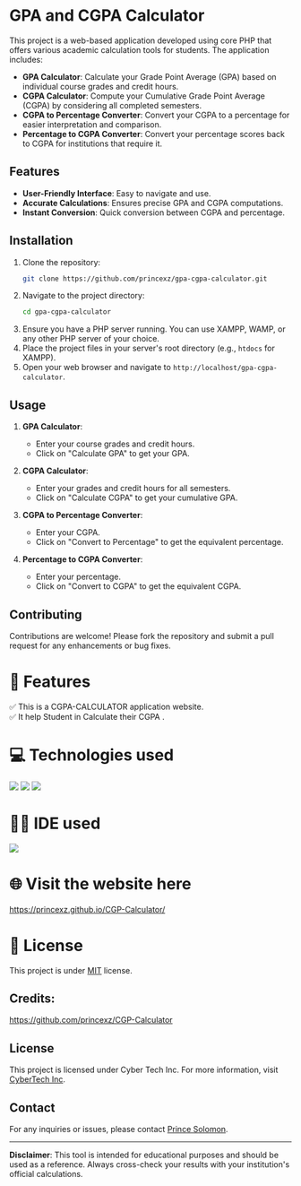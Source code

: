 # GPA and CGPA Calculator

This project is a web-based application developed using core PHP that offers various academic calculation tools for students. The application includes:

- **GPA Calculator**: Calculate your Grade Point Average (GPA) based on individual course grades and credit hours.
- **CGPA Calculator**: Compute your Cumulative Grade Point Average (CGPA) by considering all completed semesters.
- **CGPA to Percentage Converter**: Convert your CGPA to a percentage for easier interpretation and comparison.
- **Percentage to CGPA Converter**: Convert your percentage scores back to CGPA for institutions that require it.

## Features

- **User-Friendly Interface**: Easy to navigate and use.
- **Accurate Calculations**: Ensures precise GPA and CGPA computations.
- **Instant Conversion**: Quick conversion between CGPA and percentage.

## Installation

1. Clone the repository:
    ```bash
    git clone https://github.com/princexz/gpa-cgpa-calculator.git
    ```
2. Navigate to the project directory:
    ```bash
    cd gpa-cgpa-calculator
    ```
3. Ensure you have a PHP server running. You can use XAMPP, WAMP, or any other PHP server of your choice.
4. Place the project files in your server's root directory (e.g., `htdocs` for XAMPP).
5. Open your web browser and navigate to `http://localhost/gpa-cgpa-calculator`.

## Usage

1. **GPA Calculator**:
   - Enter your course grades and credit hours.
   - Click on "Calculate GPA" to get your GPA.

2. **CGPA Calculator**:
   - Enter your grades and credit hours for all semesters.
   - Click on "Calculate CGPA" to get your cumulative GPA.

3. **CGPA to Percentage Converter**:
   - Enter your CGPA.
   - Click on "Convert to Percentage" to get the equivalent percentage.

4. **Percentage to CGPA Converter**:
   - Enter your percentage.
   - Click on "Convert to CGPA" to get the equivalent CGPA.

## Contributing

Contributions are welcome! Please fork the repository and submit a pull request for any enhancements or bug fixes.



# 📝 Features 
✅ This is a CGPA-CALCULATOR application website. <br>
✅ It help Student in Calculate their  CGPA . 

# 💻 Technologies used
<img src="https://img.shields.io/badge/HTML5-FF3300?style=for-the-badge&logo=html5&logoColor=white">
<img src="https://img.shields.io/badge/CSS3-0066FF?style=for-the-badge&logo=css3&logoColor=white">
<img src="https://img.shields.io/badge/JavaScript-FFF600?style=for-the-badge&logo=javascript&logoColor=white">

# 👩‍💻 IDE used
<img src="https://img.shields.io/badge/Visual_Studio_Code-0078D4?style=for-the-badge&logo=visual%20studio%20code&logoColor=white">

# 🌐 Visit the website here
https://princexz.github.io/CGP-Calculator/

# 📕 License
This project is under <a href="https://github.com/princexz/Quiz-Application/blob/main/LICENSE">MIT</a> license.

## Credits:
https://github.com/princexz/CGP-Calculator


## License

This project is licensed under Cyber Tech Inc. For more information, visit [CyberTech Inc](http://Cybertech.com/).

## Contact

For any inquiries or issues, please contact [Prince Solomon](mailto:Prince_solomon@yahoo.com).

---


**Disclaimer**: This tool is intended for educational purposes and should be used as a reference. Always cross-check your results with your institution's official calculations.

